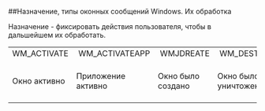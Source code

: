 ##Назначение, типы оконных сообщений Windows. Их обработка

Назначение - фиксировать действия пользователя, чтобы в дальшейшем их обработать.
<table>
	<tr>
		<td>WM_ACTIVATE </td>
		<td>&nbsp;WM_ACTIVATEAPP </td>
		<td>&nbsp;WMJDREATE </td>
		<td>&nbsp;WM_DESTROY </td>
		<td>&nbsp;WM_ENABLE </td>
		<td>&nbsp;WM_KILLFOCUS </td>
		<td>&nbsp;WM_MOUSEACTIVATE </td>
		<td>&nbsp;WM_MOVE </td>
		<td>&nbsp;WM_SETFOCUS </td>
		<td>&nbsp;WM_S1ZE </td>
	<tr>
		<td>Окно активно </td>
		<td>Приложение активно&nbsp; </td>
		<td>Окно было создано&nbsp; </td>
		<td>Окно было уничтожено&nbsp; </td>
		<td>Был разрешен ввод в окно </td>
		<td>&nbsp;Окно потеряло фокус ввода от клавиатуры&nbsp; </td>
		<td>Окно станет активным после нажатия кнопки мыши&nbsp; </td>
		<td>Окно было перемещено&nbsp; </td>
		<td>Окно получило фокус ввода от клавиатуры </td>
		<td>&nbsp;Окно изменило размер </td>
	</tr>
</table>